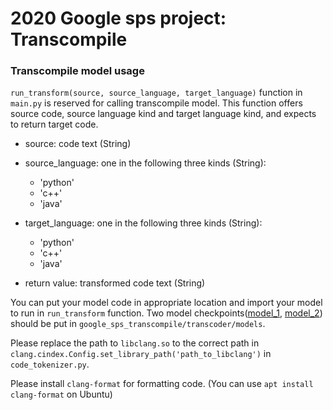 # 2020 Google sps project: Transcompile

### Transcompile model usage

`run_transform(source, source_language, target_language)`  function in `main.py`  is reserved for calling transcompile model. This function offers source code, source language kind and target language kind, and expects to return target code.

- source: code text (String)
- source_language: one in the following three kinds (String):
  - 'python'
  - 'c++'
  - 'java'

- target_language: one in the following three kinds (String):
  - 'python'
  - 'c++'
  - 'java'
- return value: transformed code text (String)



You can put your model code in appropriate location and import your model to run in `run_transform` function. Two model checkpoints([model_1](https://dl.fbaipublicfiles.com/transcoder/model_1.pth), [model_2](https://dl.fbaipublicfiles.com/transcoder/model_2.pth)) should be put in `google_sps_transcompile/transcoder/models`. 

Please replace the path to `libclang.so` to the correct path in `clang.cindex.Config.set_library_path('path_to_libclang')` in `code_tokenizer.py`.

Please install `clang-format` for formatting code. (You can use `apt install clang-format` on Ubuntu)
